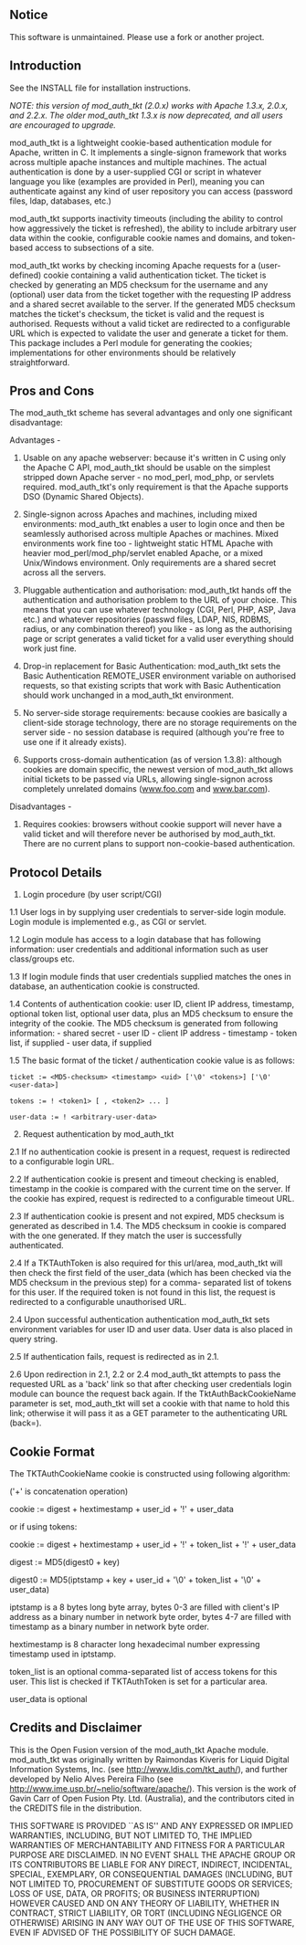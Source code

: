 Notice
------

This software is unmaintained. Please use a fork or another project.


Introduction
------------

See the INSTALL file for installation instructions.

  *NOTE: this version of mod_auth_tkt (2.0.x) works with Apache
   1.3.x, 2.0.x, and 2.2.x. The older mod_auth_tkt 1.3.x is now
   deprecated, and all users are encouraged to upgrade.*

mod_auth_tkt is a lightweight cookie-based authentication module for
Apache, written in C. It implements a single-signon framework that works
across multiple apache instances and multiple machines. The actual
authentication is done by a user-supplied CGI or script in whatever
language you like (examples are provided in Perl), meaning you can
authenticate against any kind of user repository you can access
(password files, ldap, databases, etc.)

mod_auth_tkt supports inactivity timeouts (including the ability to
control how aggressively the ticket is refreshed), the ability to
include arbitrary user data within the cookie, configurable cookie names
and domains, and token-based access to subsections of a site.

mod_auth_tkt works by checking incoming Apache requests for a (user-
defined) cookie containing a valid authentication ticket. The ticket is
checked by generating an MD5 checksum for the username and any
(optional) user data from the ticket together with the requesting IP
address and a shared secret available to the server. If the generated
MD5 checksum matches the ticket's checksum, the ticket is valid and the
request is authorised. Requests without a valid ticket are redirected to
a configurable URL which is expected to validate the user and generate a
ticket for them. This package includes a Perl module for generating the
cookies; implementations for other environments should be relatively
straightforward.



Pros and Cons
-------------

The mod_auth_tkt scheme has several advantages and only one significant
disadvantage:

Advantages -

1. Usable on any apache webserver: because it's written in C using only
the Apache C API, mod_auth_tkt should be usable on the simplest stripped
down Apache server - no mod_perl, mod_php, or servlets required.
mod_auth_tkt's only requirement is that the Apache supports DSO (Dynamic
Shared Objects).

2. Single-signon across Apaches and machines, including mixed
environments: mod_auth_tkt enables a user to login once and then be
seamlessly authorised across multiple Apaches or machines. Mixed
environments work fine too - lightweight static HTML Apache with heavier
mod_perl/mod_php/servlet enabled Apache, or a mixed Unix/Windows
environment. Only requirements are a shared secret across all the
servers.

3. Pluggable authentication and authorisation: mod_auth_tkt hands off
the authentication and authorisation problem to the URL of your choice.
This means that you can use whatever technology (CGI, Perl, PHP, ASP,
Java etc.) and whatever repositories (passwd files, LDAP, NIS, RDBMS,
radius, or any combination thereof) you like - as long as the
authorising page or script generates a valid ticket for a valid user
everything should work just fine.

4. Drop-in replacement for Basic Authentication: mod_auth_tkt sets
the Basic Authentication REMOTE_USER environment variable on authorised
requests, so that existing scripts that work with Basic Authentication
should work unchanged in a mod_auth_tkt environment.

5. No server-side storage requirements: because cookies are basically
a client-side storage technology, there are no storage requirements
on the server side - no session database is required (although you're
free to use one if it already exists).

6. Supports cross-domain authentication (as of version 1.3.8): although
cookies are domain specific, the newest version of mod_auth_tkt allows
initial tickets to be passed via URLs, allowing single-signon across
completely unrelated domains (www.foo.com and www.bar.com).


Disadvantages -

1. Requires cookies: browsers without cookie support will never have a
valid ticket and will therefore never be authorised by mod_auth_tkt.
There are no current plans to support non-cookie-based authentication.




Protocol Details
----------------

1. Login procedure (by user script/CGI)

1.1 User logs in by supplying user credentials to server-side
    login module. Login module is implemented e.g., as CGI or servlet.

1.2 Login module has access to a login database that has following
    information: user credentials and additional information such
    as user class/groups etc.

1.3 If login module finds that user credentials supplied matches
    the ones in database, an authentication cookie is constructed.

1.4 Contents of authentication cookie: user ID, client IP address,
    timestamp, optional token list, optional user data, plus an
    MD5 checksum to ensure the integrity of the cookie. The MD5
    checksum is generated from following information:
     - shared secret
     - user ID
     - client IP address
     - timestamp
     - token list, if supplied
     - user data, if supplied

1.5 The basic format of the ticket / authentication cookie value is
    as follows:

    ticket := <MD5-checksum> <timestamp> <uid> ['\0' <tokens>] ['\0' <user-data>]

    tokens := ! <token1> [ , <token2> ... ]

    user-data := ! <arbitrary-user-data>




2. Request authentication by mod_auth_tkt

2.1 If no authentication cookie is present in a request, request is
    redirected to a configurable login URL.

2.2 If authentication cookie is present and timeout checking is
    enabled, timestamp in the cookie is compared with the current time
    on the server. If the cookie has expired, request is redirected to a
    configurable timeout URL.

2.3 If authentication cookie is present and not expired, MD5 checksum is
    generated as described in 1.4. The MD5 checksum in cookie is
    compared with the one generated. If they match the user is
    successfully authenticated.

2.4 If a TKTAuthToken is also required for this url/area, mod_auth_tkt
    will then check the first field of the user_data (which has been
    checked via the MD5 checksum in the previous step) for a comma-
    separated list of tokens for this user. If the required token is
    not found in this list, the request is redirected to a configurable
    unauthorised URL.

2.4 Upon successful authentication authentication mod_auth_tkt sets
    environment variables for user ID and user data. User data is also
    placed in query string.

2.5 If authentication fails, request is redirected as in 2.1.

2.6 Upon redirection in 2.1, 2.2 or 2.4 mod_auth_tkt attempts to pass
    the requested URL as a 'back' link so that after checking user
    credentials login module can bounce the request back again. If
    the TktAuthBackCookieName parameter is set, mod_auth_tkt will set
    a cookie with that name to hold this link; otherwise it will pass
    it as a GET parameter to the authenticating URL (back=<url>).


Cookie Format
-------------

The TKTAuthCookieName cookie is constructed using following algorithm:

('+' is concatenation operation)

cookie := digest + hextimestamp + user_id + '!' + user_data

or if using tokens:

cookie := digest + hextimestamp + user_id + '!' + token_list + '!' + user_data

digest := MD5(digest0 + key)

digest0 := MD5(iptstamp + key + user_id + '\0' + token_list + '\0' + user_data)

iptstamp is a 8 bytes long byte array, bytes 0-3 are filled with
client's IP address as a binary number in network byte order, bytes
4-7 are filled with timestamp as a binary number in network byte
order.

hextimestamp is 8 character long hexadecimal number expressing
timestamp used in iptstamp.

token_list is an optional comma-separated list of access tokens
for this user. This list is checked if TKTAuthToken is set for a
particular area.

user_data is optional



Credits and Disclaimer
----------------------

This is the Open Fusion version of the mod_auth_tkt Apache module.
mod_auth_tkt was originally written by Raimondas Kiveris for Liquid
Digital Information Systems, Inc. (see http://www.ldis.com/tkt_auth/),
and further developed by Nelio Alves Pereira Filho
(see http://www.ime.usp.br/~nelio/software/apache/). This version is
the work of Gavin Carr of Open Fusion Pty. Ltd. (Australia), and the
contributors cited in the CREDITS file in the distribution.

THIS SOFTWARE IS PROVIDED ``AS IS'' AND ANY EXPRESSED OR IMPLIED
WARRANTIES, INCLUDING, BUT NOT LIMITED TO, THE IMPLIED WARRANTIES OF
MERCHANTABILITY AND FITNESS FOR A PARTICULAR PURPOSE ARE DISCLAIMED.  IN
NO EVENT SHALL THE APACHE GROUP OR ITS CONTRIBUTORS BE LIABLE FOR ANY
DIRECT, INDIRECT, INCIDENTAL, SPECIAL, EXEMPLARY, OR CONSEQUENTIAL
DAMAGES (INCLUDING, BUT NOT LIMITED TO, PROCUREMENT OF SUBSTITUTE GOODS
OR SERVICES; LOSS OF USE, DATA, OR PROFITS; OR BUSINESS INTERRUPTION)
HOWEVER CAUSED AND ON ANY THEORY OF LIABILITY, WHETHER IN CONTRACT,
STRICT LIABILITY, OR TORT (INCLUDING NEGLIGENCE OR OTHERWISE) ARISING IN
ANY WAY OUT OF THE USE OF THIS SOFTWARE, EVEN IF ADVISED OF THE
POSSIBILITY OF SUCH DAMAGE.
